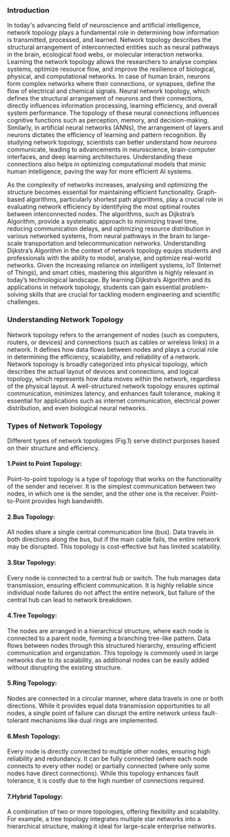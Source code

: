 ### Introduction

In today's advancing field of neuroscience and artificial intelligence, network topology plays a fundamental role in determining how information is transmitted, processed, and learned. Network topology describes the structural arrangement of interconnected entities such as neural pathways in the brain, ecological food webs, or molecular interaction networks. Learning the network topology allows the researchers to analyse complex systems, optimize resource flow, and improve the resilience of biological, physical, and computational networks. In case of human brain, neurons form complex networks where their connections, or synapses, define the flow of electrical and chemical signals. Neural network topology, which defines the structural arrangement of neurons and their connections, directly influences information processing, learning efficiency, and overall system performance. The topology of these neural connections influences cognitive functions such as perception, memory, and decision-making. Similarly, in artificial neural networks (ANNs), the arrangement of layers and neurons dictates the efficiency of learning and pattern recognition. By studying network topology, scientists can better understand how neurons communicate, leading to advancements in neuroscience, brain-computer interfaces, and deep learning architectures. Understanding these connections also helps in optimizing computational models that mimic human intelligence, paving the way for more efficient AI systems.

As the complexity of networks increases, analysing and optimizing the structure becomes essential for maintaining efficient functionality. Graph-based algorithms, particularly shortest path algorithms, play a crucial role in evaluating network efficiency by identifying the most optimal routes between interconnected nodes. The algorithms, such as Dijkstra’s Algorithm, provide a systematic approach to minimizing travel time, reducing communication delays, and optimizing resource distribution in various networked systems, from neural pathways in the brain to large-scale transportation and telecommunication networks. Understanding Dijkstra’s Algorithm in the context of network topology equips students and professionals with the ability to model, analyse, and optimize real-world networks. Given the increasing reliance on intelligent systems, IoT (Internet of Things), and smart cities, mastering this algorithm is highly relevant in today’s technological landscape. By learning Dijkstra’s Algorithm and its applications in network topology, students can gain essential problem-solving skills that are crucial for tackling modern engineering and scientific challenges.

### Understanding Network Topology
Network topology refers to the arrangement of nodes (such as computers, routers, or devices) and connections (such as cables or wireless links) in a network. It defines how data flows between nodes and plays a crucial role in determining the efficiency, scalability, and reliability of a network.
Network topology is broadly categorized into physical topology, which describes the actual layout of devices and connections, and logical topology, which represents how data moves within the network, regardless of the physical layout. A well-structured network topology ensures optimal communication, minimizes latency, and enhances fault tolerance, making it essential for applications such as internet communication, electrical power distribution, and even biological neural networks.

### Types of Network Topology
Different types of network topologies (Fig.1) serve distinct purposes based on their structure and efficiency.

#### 1.Point to Point Topology: 
Point-to-point topology is a type of topology that works on the functionality of the sender and receiver. It is the simplest communication between two nodes, in which one is the sender, and the other one is the receiver. Point-to-Point provides high bandwidth.

#### 2.Bus Topology: 
All nodes share a single central communication line (bus). Data travels in both directions along the bus, but if the main cable fails, the entire network may be disrupted. This topology is cost-effective but has limited scalability.

#### 3.Star Topology: 
Every node is connected to a central hub or switch. The hub manages data transmission, ensuring efficient communication. It is highly reliable since individual node failures do not affect the entire network, but failure of the central hub can lead to network breakdown.

#### 4.Tree Topology: 
The nodes are arranged in a hierarchical structure, where each node is connected to a parent node, forming a branching tree-like pattern. Data flows between nodes through this structured hierarchy, ensuring efficient communication and organization. This topology is commonly used in large networks due to its scalability, as additional nodes can be easily added without disrupting the existing structure.

#### 5.Ring Topology: 
Nodes are connected in a circular manner, where data travels in one or both directions. While it provides equal data transmission opportunities to all nodes, a single point of failure can disrupt the entire network unless fault-tolerant mechanisms like dual rings are implemented.

#### 6.Mesh Topology: 
Every node is directly connected to multiple other nodes, ensuring high reliability and redundancy. It can be fully connected (where each node connects to every other node) or partially connected (where only some nodes have direct connections). While this topology enhances fault tolerance, it is costly due to the high number of connections required.

#### 7.Hybrid Topology: 
A combination of two or more topologies, offering flexibility and scalability. For example, a tree topology integrates multiple star networks into a hierarchical structure, making it ideal for large-scale enterprise networks.
